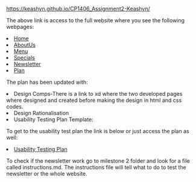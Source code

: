 https://keashyn.github.io/CP1406_Assignment2-Keashyn/

The above link is access to the full website where you see the following
webpages:
<li><a href="../Milestone%202/index.html" accesskey="1" title="">Home</a></li><li><a href="aboutme.html" accesskey="3" title="">AboutUs</a></li>
<li><a href="../Milestone%202/menu.html" accesskey="4" title="">Menu</a></li>
<li><a href="../Milestone%202/special.html" accesskey="5" title="">Specials</a></li>
<li><a href="../Milestone%202/signup.html" accesskey="6" title="">Newsletter</a></li>
<li><a href="plan.html" accesskey="7" title="">Plan</a></li>

The plan has been updated with:
<li>Design Comps-There is a link to xd where the two developed pages where designed and created before making the design in html and css codes.</li>
<li>Design Rationalisation</li>
<li>Usability Testing Plan Template:</li>

To get to the usability test plan the link is below or just access the plan as well:
<li><a accesskey="8" href="../Milestone%202/usability-test-plan.html" title="">Usability Testing Plan</a></li>

To check if the newsletter work go to milestone 2 folder and look for a file called instructions.md. The instructions file will tell what to do to test the newsletter or the whole website.
